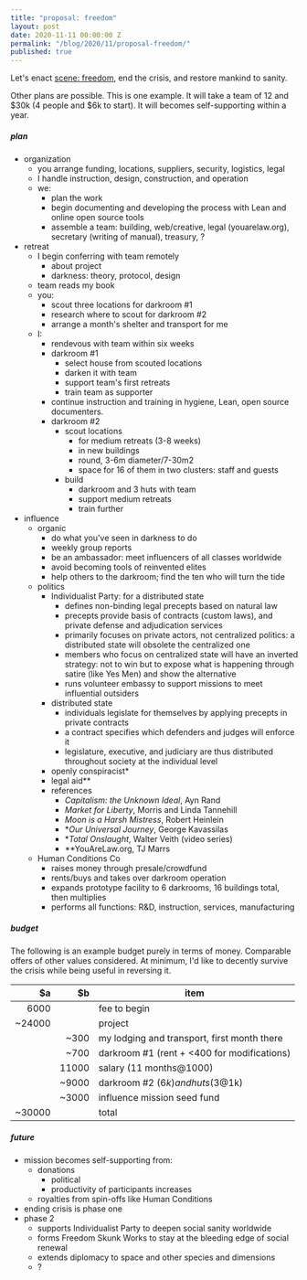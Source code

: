 ```yaml
---
title: "proposal: freedom"
layout: post
date: 2020-11-11 00:00:00 Z
permalink: "/blog/2020/11/proposal-freedom/"
published: true
---
```


Let's enact [scene: freedom](/blog/2020/11/scene-freedom/), end the crisis, and restore mankind to sanity. 

Other plans are possible. This is one example. It will take a team of 12 and $30k (4 people and $6k to start). It will becomes self-supporting within a year.

##### plan

- organization
    - you arrange funding, locations, suppliers, security, logistics, legal
    - I handle instruction, design, construction, and operation
    - we:
        - plan the work
        - begin documenting and developing the process with Lean and online open source tools
        - assemble a team: building, web/creative, legal (youarelaw.org), secretary (writing of manual), treasury, ?
- retreat
    - I begin conferring with team remotely 
        - about project
        - darkness: theory, protocol, design
    - team reads my book
    - you:
        - scout three locations for darkroom #1 
        - research where to scout for darkroom #2
        - arrange a month's shelter and transport for me
    - I: 
        - rendevous with team within six weeks
        - darkroom #1
            - select house from scouted locations 
            - darken it with team
            - support team's first retreats
            - train team as supporter
        - continue instruction and training in hygiene, Lean, open source documenters.
        - darkroom #2
            - scout locations
                - for medium retreats (3-8 weeks)
                - in new buildings
                - round, 3-6m diameter/7-30m2
                - space for 16 of them in two clusters: staff and guests
            - build
                - darkroom and 3 huts with team
                - support medium retreats
                - train further
- influence
    - organic
        - do what you've seen in darkness to do 
        - weekly group reports
        - be an ambassador: meet influencers of all classes worldwide
        - avoid becoming tools of reinvented elites
        - help others to the darkroom; find the ten who will turn the tide
    - politics
        - Individualist Party: for a distributed state
            - defines non-binding legal precepts based on natural law 
            - precepts provide basis of contracts (custom laws), and private defense and adjudication services
            - primarily focuses on private actors, not centralized politics: a distributed state will obsolete the centralized one
            - members who focus on centralized state will have an inverted strategy: not to win but to expose what is happening through satire (like Yes Men) and show the alternative
            - runs volunteer embassy to support missions to meet influential outsiders
        - distributed state
            - individuals legislate for themselves by applying precepts in private contracts
            - a contract specifies which defenders and judges will enforce it
            - legislature, executive, and judiciary are thus distributed throughout society at the individual level
        - openly conspiracist*
        - legal aid**
        - references
            - _Capitalism: the Unknown Ideal_, Ayn Rand
            - _Market for Liberty_, Morris and Linda Tannehill
            - _Moon is a Harsh Mistress_, Robert Heinlein
            - *_Our Universal Journey_, George Kavassilas
            - *_Total Onslaught_, Walter Veith (video series)
            - **YouAreLaw.org, TJ Marrs
    - Human Conditions Co
        - raises money through presale/crowdfund
        - rents/buys and takes over darkroom operation
        - expands prototype facility to 6 darkrooms, 16 buildings total, then multiplies
        - performs all functions: R&D, instruction, services, manufacturing

##### budget

The following is an example budget purely in terms of money. Comparable offers of other values considered. At minimum, I'd like to decently survive the crisis while being useful in reversing it.

|     $a |    $b | item |
| ------:| -----:| ---- |
|   6000 |       | fee to begin |
| ~24000 |       | project |
|        |  ~300 | my lodging and transport, first month there |
|        |  ~700 | darkroom #1 (rent + <400 for modifications) |
|        | 11000 | salary (11 months@1000) |
|        | ~9000 | darkroom #2 ($6k) and huts (3@$1k) |
|        | ~3000 | influence mission seed fund |
| ~30000 |       | total |

##### future

- mission becomes self-supporting from:
    - donations
        - political
        - productivity of participants increases
    - royalties from spin-offs like Human Conditions
- ending crisis is phase one
- phase 2
    - supports Individualist Party to deepen social sanity worldwide
    - forms Freedom Skunk Works to stay at the bleeding edge of social renewal 
    - extends diplomacy to space and other species and dimensions
    - ?
